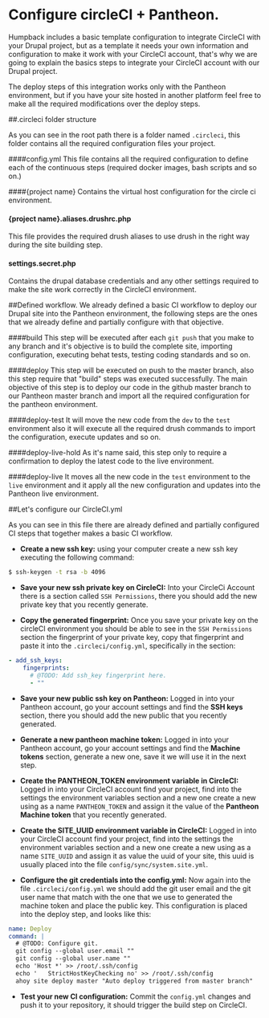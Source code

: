 # Configure circleCI + Pantheon.

Humpback includes a basic template configuration to integrate CircleCI with your Drupal project, but as a template it needs your own information and configuration to make it work with your CircleCI account, that's why we are going to explain the basics steps to integrate your CircleCI account with our Drupal project.

The deploy steps of this integration works only with the Pantheon environment, but if you have your site hosted in another platform feel free to make all the required modifications over the deploy steps.

##.circleci folder structure

As you can see in the root path there is a folder named `.circleci`, this folder contains all the required configuration files your project.

####config.yml
This file contains all the required configuration to define each of the continuous steps (required docker images, bash scripts and so on.)

####{project name}
Contains the virtual host configuration for the circle ci environment.

#### {project name}.aliases.drushrc.php
This file provides the required drush aliases to use drush in the right way during the site building step.

#### settings.secret.php
Contains the drupal database credentials and any other settings required to make the site work correctly in the CircleCI environment.

##Defined workflow.
We already defined a basic CI workflow to deploy our Drupal site into the Pantheon environment, the following steps are the ones that we already define and partially configure with that objective.

####build
This step will be executed after each `git push` that you make to any branch and it's objective is to build the complete site, importing configuration, executing behat tests, testing coding standards and so on.

####deploy
This step will be executed on push to the  master branch, also this step require that "build" steps was executed successfully. The main objective of this step is to deploy our code in the github master branch to our Pantheon master branch and import all the required configuration for the pantheon environment.

####deploy-test
It will move the new code from the `dev` to the `test` environment also it will execute all the required drush commands to import the configuration, execute updates and so on.

####deploy-live-hold
As it's name said, this step only to require a confirmation to deploy the latest code to the live environment.

####deploy-live
It moves all the new code in the `test` environment to the `live` environment and it apply all the new configuration and updates into the Pantheon live environment.

##Let's configure our CircleCI.yml

As you can see in this file there are already defined and partially configured CI steps that together makes a basic CI workflow.


- **Create a new ssh key:** using your computer create a new ssh key executing the following command:
```bash
$ ssh-keygen -t rsa -b 4096
```
- **Save your new ssh private key on CircleCI:**  Into your CircleCi Account there is a section called `SSH Permissions`, there you should add the new private key that you recently generate.

- **Copy the generated fingerprint:** Once you save your private key on the circleCI environment you should be able to see in the `SSH Permissions` section the fingerprint of your private key, copy that fingerprint and paste it into the `.circleci/config.yml`, specifically in the section:
```yml
- add_ssh_keys:
    fingerprints:
      # @TODO: Add ssh_key fingerprint here.
      - ""
```

- **Save your new public ssh key on Pantheon:**  Logged in into your Pantheon account, go your account settings and find the **SSH keys** section, there you should add the new public that you recently generated.

- **Generate a new pantheon machine token:**  Logged in into your Pantheon account, go your account settings and find the **Machine tokens** section, generate a new one, save it we will use it in the next step.

- **Create the PANTHEON_TOKEN environment variable in CircleCI:** Logged in into your CircleCI account find your project, find into the settings the environment variables section and a new one create a new using as a name `PANTHEON_TOKEN` and assign it the value of the **Pantheon Machine token** that you recently generated.

- **Create the SITE_UUID environment variable in CircleCI:** Logged in into your CircleCI account find your project, find into the settings the environment variables section and a new one create a new using as a name `SITE_UUID` and assign it as value the uuid of your site, this uuid is usually placed into the file `config/sync/system.site.yml`.

- **Configure the git credentials into the config.yml:** Now again into the file `.circleci/config.yml` we should add the git user email and the git user name that match with the one that we use to generated the machine token and place the public key. This configuration is placed into the deploy step, and looks like this:
```yml
name: Deploy
command: |
  # @TODO: Configure git.
  git config --global user.email ""
  git config --global user.name ""
  echo 'Host *' >> /root/.ssh/config
  echo '   StrictHostKeyChecking no' >> /root/.ssh/config
  ahoy site deploy master "Auto deploy triggered from master branch"
```

- **Test your new CI configuration:** Commit the `config.yml` changes and push it to your repository, it should trigger the build step on CircleCI.

